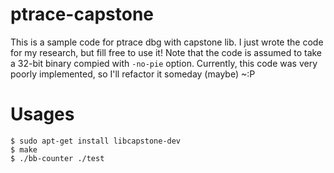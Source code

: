 # ptrace-capstone
This is a sample code for ptrace dbg with capstone lib. I just wrote the code for my research, but fill free to use it!
Note that the code is assumed to take a 32-bit binary compied with `-no-pie` option.
Currently, this code was very poorly implemented, so I'll refactor it someday (maybe) ~:P

# Usages
```
$ sudo apt-get install libcapstone-dev
$ make
$ ./bb-counter ./test
```
